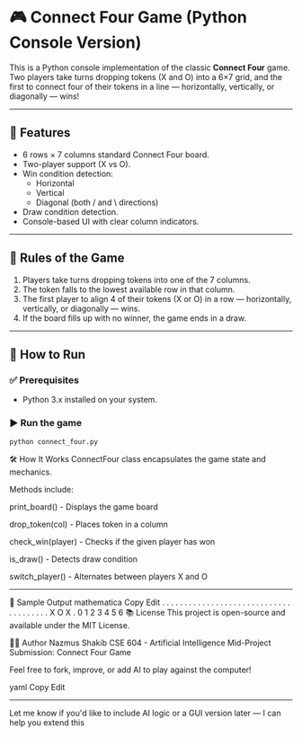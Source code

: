# 🎮 Connect Four Game (Python Console Version)

This is a Python console implementation of the classic **Connect Four** game. Two players take turns dropping tokens (X and O) into a 6×7 grid, and the first to connect four of their tokens in a line — horizontally, vertically, or diagonally — wins!

---

## 📌 Features

- 6 rows × 7 columns standard Connect Four board.
- Two-player support (X vs O).
- Win condition detection:
  - Horizontal
  - Vertical
  - Diagonal (both / and \ directions)
- Draw condition detection.
- Console-based UI with clear column indicators.

---

## 🧠 Rules of the Game

1. Players take turns dropping tokens into one of the 7 columns.
2. The token falls to the lowest available row in that column.
3. The first player to align 4 of their tokens (X or O) in a row — horizontally, vertically, or diagonally — wins.
4. If the board fills up with no winner, the game ends in a draw.

---

## 🚀 How to Run

### ✅ Prerequisites

- Python 3.x installed on your system.

### ▶️ Run the game

```bash
python connect_four.py

```
🛠 How It Works
ConnectFour class encapsulates the game state and mechanics.

Methods include:

print_board() - Displays the game board

drop_token(col) - Places token in a column

check_win(player) - Checks if the given player has won

is_draw() - Detects draw condition

switch_player() - Alternates between players X and O

---

📸 Sample Output
mathematica
Copy
Edit
. . . . . . .
. . . . . . .
. . . . . . .
. . . . . . .
. . . . . . .
. . . X O X .
0 1 2 3 4 5 6
📚 License
This project is open-source and available under the MIT License.

👨‍💻 Author
Nazmus Shakib
CSE 604 - Artificial Intelligence
Mid-Project Submission: Connect Four Game

Feel free to fork, improve, or add AI to play against the computer!

yaml
Copy
Edit

---

Let me know if you'd like to include AI logic or a GUI version later — I can help you extend this
